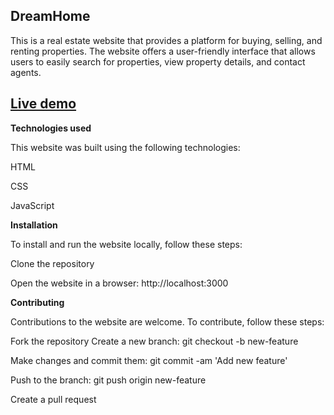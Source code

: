 ## DreamHome


This is a real estate website that provides a platform for buying, selling, and renting properties. The website offers a user-friendly interface that allows users to easily search for properties, view property details, and contact agents.

## [Live demo](https://dreamhomeorg.vercel.app/)

**Technologies used**

This website was built using the following technologies:

HTML

CSS

JavaScript


**Installation**

To install and run the website locally, follow these steps:

Clone the repository

Open the website in a browser: http://localhost:3000

**Contributing**

Contributions to the website are welcome. To contribute, follow these steps:

Fork the repository
Create a new branch: git checkout -b new-feature

Make changes and commit them: git commit -am 'Add new feature'

Push to the branch: git push origin new-feature

Create a pull request
